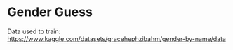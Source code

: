 # Gender Guess
Data used to train: https://www.kaggle.com/datasets/gracehephzibahm/gender-by-name/data

